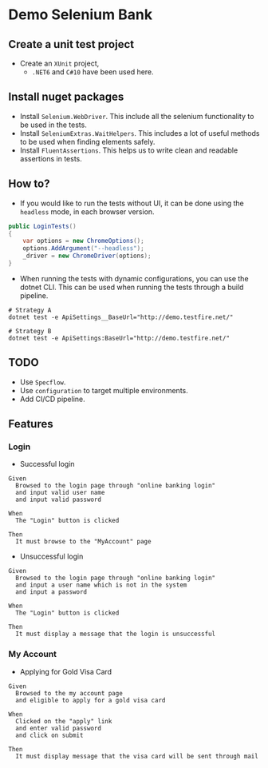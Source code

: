 # Demo Selenium Bank

## Create a unit test project
* Create an `XUnit` project,
  * `.NET6` and `C#10` have been used here.

## Install nuget packages
* Install `Selenium.WebDriver`. This include all the selenium functionality to be used in the tests.
* Install `SeleniumExtras.WaitHelpers`. This includes a lot of useful methods to be used when finding elements safely.
* Install `FluentAssertions`. This helps us to write clean and readable assertions in tests.

## How to?
* If you would like to run the tests without UI, it can be done using the `headless` mode, in each browser version.
```csharp
public LoginTests()
{
    var options = new ChromeOptions();
    options.AddArgument("--headless");
    _driver = new ChromeDriver(options);
}
```

* When running the tests with dynamic configurations, you can use the dotnet CLI. This can be used when running the tests through a build pipeline.

```shell
# Strategy A
dotnet test -e ApiSettings__BaseUrl="http://demo.testfire.net/"

# Strategy B
dotnet test -e ApiSettings:BaseUrl="http://demo.testfire.net/"
```

## TODO
* Use `Specflow`.
* Use `configuration` to target multiple environments.
* Add CI/CD pipeline.

## Features

### Login

* Successful login
```gherkin
Given 
  Browsed to the login page through "online banking login"
  and input valid user name
  and input valid password
  
When 
  The "Login" button is clicked
  
Then
  It must browse to the "MyAccount" page
```

* Unsuccessful login
```gherkin
Given 
  Browsed to the login page through "online banking login"
  and input a user name which is not in the system
  and input a password
  
When 
  The "Login" button is clicked
  
Then
  It must display a message that the login is unsuccessful
```

### My Account

* Applying for Gold Visa Card
```gherkin
Given 
  Browsed to the my account page
  and eligible to apply for a gold visa card
      
When 
  Clicked on the "apply" link
  and enter valid password
  and click on submit
      
Then
  It must display message that the visa card will be sent through mail
```

